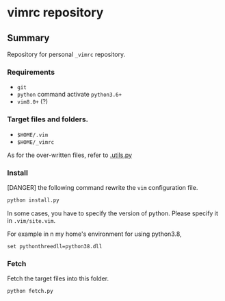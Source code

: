 # vimrc repository

## Summary

Repository for personal `_vimrc` repository.    

### Requirements

* `git`   
* `python` command activate `python3.6+ `
* `vim8.0+` (?)   


### Target files and folders. 
* `$HOME/.vim` 
* `$HOME/_vimrc` 

As for the over-written files, refer to [.utils.py](./utils.py)   


### Install

[DANGER] the following command rewrite the `vim` configuration file.
```bat
python install.py
```
In some cases, you have to specify the version of python.
Please specify it in `.vim/site.vim`.

For example in n my home's environment for using python3.8,  

```
set pythonthreedll=python38.dll
```

### Fetch

Fetch the target files into this folder. 

```bat
python fetch.py
```
